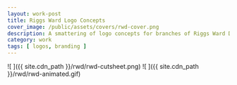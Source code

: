 ```yaml
---
layout: work-post
title: Riggs Ward Logo Concepts
cover_image: /public/assets/covers/rwd-cover.png
description: A smattering of logo concepts for branches of Riggs Ward Design.
category: work
tags: [ logos, branding ]
---
```


![ ]({{ site.cdn_path }}/rwd/rwd-cutsheet.png)
![ ]({{ site.cdn_path }}/rwd/rwd-animated.gif)
